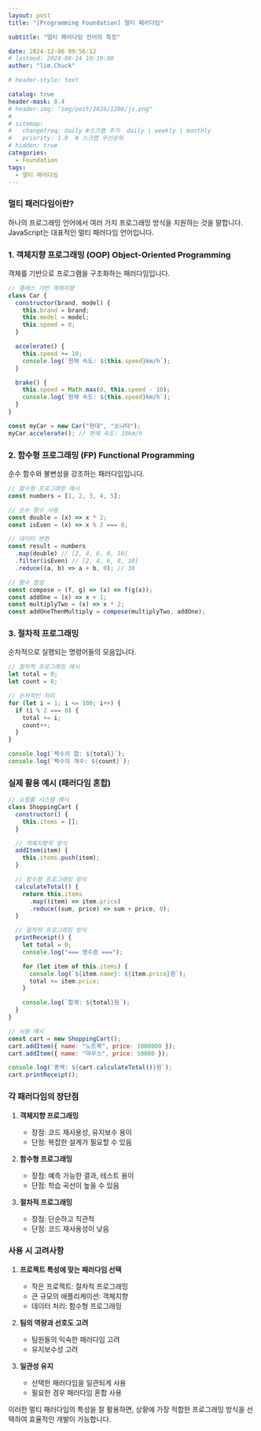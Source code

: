 ```yaml
---
layout: post
title: "[Programming Foundation] 멀티 패러다임"

subtitle: "멀티 패러다임 언어의 특징"

date: 2024-12-06 09:56:12
# lastmod: 2024-08-14 10:10:00
author: "lim.Chuck"

# header-style: text

catalog: true
header-mask: 0.4
# header-img: "img/post/2024/1206/js.png"
#
# sitemap:
#   changefreq: daily #스크랩 주기  daily | weekly | monthly
#   priority: 1.0  # 스크랩 우선순위
# hidden: true
categories:
  - Foundation
tags:
  - 멀티 패러다임
---
```


### 멀티 패러다임이란?

하나의 프로그래밍 언어에서 여러 가지 프로그래밍 방식을 지원하는 것을 말합니다. JavaScript는 대표적인 멀티 패러다임 언어입니다.

### 1. 객체지향 프로그래밍 (OOP) Object-Oriented Programming

객체를 기반으로 프로그램을 구조화하는 패러다임입니다.

```javascript
// 클래스 기반 객체지향
class Car {
  constructor(brand, model) {
    this.brand = brand;
    this.model = model;
    this.speed = 0;
  }

  accelerate() {
    this.speed += 10;
    console.log(`현재 속도: ${this.speed}km/h`);
  }

  brake() {
    this.speed = Math.max(0, this.speed - 10);
    console.log(`현재 속도: ${this.speed}km/h`);
  }
}

const myCar = new Car("현대", "소나타");
myCar.accelerate(); // 현재 속도: 10km/h
```

### 2. 함수형 프로그래밍 (FP) Functional Programming

순수 함수와 불변성을 강조하는 패러다임입니다.

```javascript
// 함수형 프로그래밍 예시
const numbers = [1, 2, 3, 4, 5];

// 순수 함수 사용
const double = (x) => x * 2;
const isEven = (x) => x % 2 === 0;

// 데이터 변환
const result = numbers
  .map(double) // [2, 4, 6, 8, 10]
  .filter(isEven) // [2, 4, 6, 8, 10]
  .reduce((a, b) => a + b, 0); // 30

// 함수 합성
const compose = (f, g) => (x) => f(g(x));
const addOne = (x) => x + 1;
const multiplyTwo = (x) => x * 2;
const addOneThenMultiply = compose(multiplyTwo, addOne);
```

### 3. 절차적 프로그래밍

순차적으로 실행되는 명령어들의 모음입니다.

```javascript
// 절차적 프로그래밍 예시
let total = 0;
let count = 0;

// 순차적인 처리
for (let i = 1; i <= 100; i++) {
  if (i % 2 === 0) {
    total += i;
    count++;
  }
}

console.log(`짝수의 합: ${total}`);
console.log(`짝수의 개수: ${count}`);
```

### 실제 활용 예시 (패러다임 혼합)

```javascript
// 쇼핑몰 시스템 예시
class ShoppingCart {
  constructor() {
    this.items = [];
  }

  // 객체지향적 방식
  addItem(item) {
    this.items.push(item);
  }

  // 함수형 프로그래밍 방식
  calculateTotal() {
    return this.items
      .map((item) => item.price)
      .reduce((sum, price) => sum + price, 0);
  }

  // 절차적 프로그래밍 방식
  printReceipt() {
    let total = 0;
    console.log("=== 영수증 ===");

    for (let item of this.items) {
      console.log(`${item.name}: ${item.price}원`);
      total += item.price;
    }

    console.log(`합계: ${total}원`);
  }
}

// 사용 예시
const cart = new ShoppingCart();
cart.addItem({ name: "노트북", price: 1000000 });
cart.addItem({ name: "마우스", price: 50000 });

console.log(`총액: ${cart.calculateTotal()}원`);
cart.printReceipt();
```

### 각 패러다임의 장단점

1. **객체지향 프로그래밍**

   - 장점: 코드 재사용성, 유지보수 용이
   - 단점: 복잡한 설계가 필요할 수 있음

2. **함수형 프로그래밍**

   - 장점: 예측 가능한 결과, 테스트 용이
   - 단점: 학습 곡선이 높을 수 있음

3. **절차적 프로그래밍**
   - 장점: 단순하고 직관적
   - 단점: 코드 재사용성이 낮음

### 사용 시 고려사항

1. **프로젝트 특성에 맞는 패러다임 선택**

   - 작은 프로젝트: 절차적 프로그래밍
   - 큰 규모의 애플리케이션: 객체지향
   - 데이터 처리: 함수형 프로그래밍

2. **팀의 역량과 선호도 고려**

   - 팀원들의 익숙한 패러다임 고려
   - 유지보수성 고려

3. **일관성 유지**
   - 선택한 패러다임을 일관되게 사용
   - 필요한 경우 패러다임 혼합 사용

이러한 멀티 패러다임의 특성을 잘 활용하면, 상황에 가장 적합한 프로그래밍 방식을 선택하여 효율적인 개발이 가능합니다.
